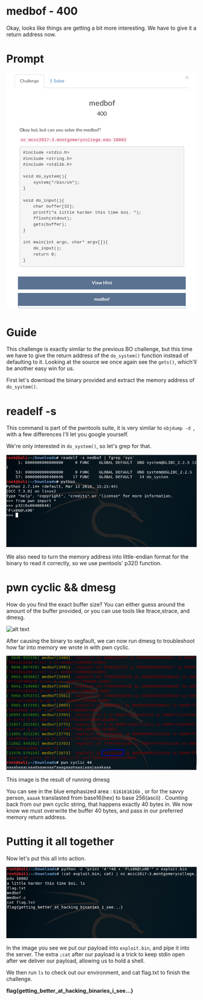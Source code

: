 # medbof - 400
Okay, looks like things are getting a bit more interesting. We have to give it a return address now.

# Prompt

![alt text](https://github.com/Jhayes97/MCCC2017-Walkthrough/blob/master/src/medb1.PNG "medbof")


# Guide
This challenge is exactly similar to the previous BO challenge, but this time we have to give the return address of the `do_system()` function instead of defaulting to it.
Looking at the source we once again see the `gets()`, which'll be another easy win for us.


First let's download the binary provided and extract the memory address of `do_system()`.


# readelf -s 

This command is part of the pwntools suite, it is very similar to `objdump -d `, with a few differences I'll let you google yourself.

We're only interested in `do_system()`, so let's grep for that.

![alt text](https://github.com/Jhayes97/MCCC2017-Walkthrough/blob/master/src/medb2.PNG "medbof")

We also need to turn the memory address into little-endian format for the binary to read it correctly, so we use pwntools' p32() function.

# pwn cyclic && dmesg

How do you find the exact buffer size? You can either guess around the amount of the buffer provided, or you can use tools like ltrace,strace, and dmesg.

![alt text](https://github.com/Jhayes97/MCCC2017-Walkthrough/blob/master/src/med3.PNG "medbof")

After causing the binary to segfault, we can now run dmesg to troubleshoot how far into memory we wrote in with pwn cyclic.


![alt text](https://github.com/Jhayes97/MCCC2017-Walkthrough/blob/master/src/medb4.PNG "medbof")


This image is the result of running dmesg

You can see in the blue emphasized area : `616161616b` , or for the savvy person, `aaaak` translasted from base16(hex) to base 256(ascii) . Counting back from our pwn cyclic string, that happens exactly  40 bytes in. We now know we must overwrite the buffer 40 bytes, and pass in our preferred memory return address.

# Putting it all together

Now let's put this all into action.

![alt text](https://github.com/Jhayes97/MCCC2017-Walkthrough/blob/master/src/medb5.PNG "medbof")


In the image you see we put our payload into `exploit.bin`, and pipe it into the server. The extra `;cat` after our payload is a trick to keep stdin open after we deliver our payload, allowing us to hold a shell.

We then run `ls` to check out our environment, and cat flag.txt to finish the challenge.


**flag{getting_better_at_hacking_binaries_i_see...}**







